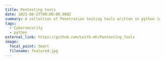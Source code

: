```yaml
---
title: Pentesting tools
date: 2021-06-27T00:00:00.000Z
summary: A collection of Penetration testing tools written in python (work in progress)
tags:
  - Cybersecurity
  - python
external_link: https://github.com/Leith-mh/Pentesting_Tools
image:
  focal_point: Smart
  filename: featured.jpg
---
```

